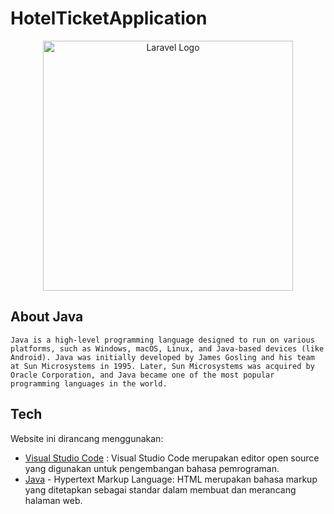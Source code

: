 # HotelTicketApplication

<p align="center"><a href="https://www.java.com/" target="_blank"><img src="[https://raw.githubusercontent.com/laravel/art/master/logo-lockup/5%20SVG/2%20CMYK/1%20Full%20Color/https://cdn4.iconfinder.com/data/icons/logos-and-brands/512/181_Java_logo_logos-512.png](https://upload.wikimedia.org/wikipedia/en/3/30/Java_programming_language_logo.svg)" width="400" alt="Laravel Logo"></a></p>

## About Java
    Java is a high-level programming language designed to run on various platforms, such as Windows, macOS, Linux, and Java-based devices (like Android). Java was initially developed by James Gosling and his team at Sun Microsystems in 1995. Later, Sun Microsystems was acquired by Oracle Corporation, and Java became one of the most popular programming languages in the world.

## Tech
Website ini dirancang menggunakan:
- [Visual Studio Code](https://developer.android.com/studio) : Visual Studio Code merupakan editor open source yang digunakan untuk pengembangan bahasa pemrograman.
- [Java](https://www.java.com/) - Hypertext Markup Language: HTML merupakan bahasa markup yang ditetapkan sebagai standar dalam membuat dan merancang halaman web.
